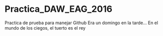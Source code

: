 # Practica_DAW_EAG_2016
Practica de prueba para manejar Github
Era un domingo en la tarde...
En el mundo de los ciegos, el tuerto es el rey
